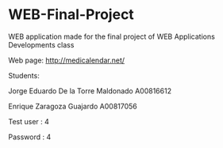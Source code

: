 # WEB-Final-Project
WEB application made for the final project of WEB Applications Developments class



Web page: http://medicalendar.net/




Students:

Jorge Eduardo De la Torre Maldonado         A00816612




Enrique Zaragoza Guajardo                   A00817056





Test user : 4




Password : 4
